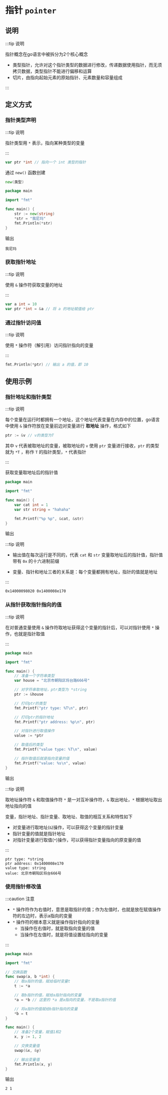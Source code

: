 # 指针 `pointer`

## 说明

:::tip 说明

指针概念在go语言中被拆分为2个核心概念

- 类型指针，允许对这个指针类型的数据进行修改，传递数据使用指针，而无须拷贝数据，类型指针不能进行偏移和运算
- 切片，由指向起始元素的原始指针、元素数量和容量组成

:::



## 定义方式

### 指针类型声明

:::tip 说明

指针类型用 `*` 表示，指向某种类型的变量

:::

```go
var ptr *int // 指向一个 int 类型的指针
```



通过 `new()` 函数创建

```go
new(类型)
```



```go
package main

import "fmt"

func main() {
	str := new(string)
	*str = "我尼玛"
	fmt.Println(*str)
}
```

输出

```shell
我尼玛
```



### 获取指针地址

:::tip 说明

使用 `&` 操作符获取变量的地址

:::

```go
var a int = 10
var ptr *int = &a // 将 a 的地址赋值给 ptr
```



### 通过指针访问值

:::tip 说明

使用 `*` 操作符（解引用）访问指针指向的变量

:::

```go
fmt.Println(*ptr) // 输出 a 的值，即 10
```





## 使用示例

### 指针地址和指针类型

:::tip 说明

每个变量在运行时都拥有一个地址，这个地址代表变量在内存中的位置，go语言中使用 `&` 操作符放在变量前边对变量进行 **取地址** 操作，格式如下

```go
ptr := &v // v的类型为T
```

其中 `v` 代表被取地址的变量，被取地址的 `v` 使用 `ptr` 变量进行接收，`ptr` 的类型就为 `*T` ，称作 `T` 的指针类型，`*` 代表指针

:::



获取变量取地址后的指针值

```go
package main

import "fmt"

func main() {
	var cat int = 1
	var str string = "hahaha"

	fmt.Printf("%p %p", &cat, &str)
}
```

输出

:::tip 说明

- 输出值在每次运行是不同的，代表 `cat` 和 `str` 变量取地址后的指针值，指针值带有 `0x` 的十六进制前缀

- 变量、指针和地址三者的关系是：每个变量都拥有地址，指针的值就是地址

:::

```shell
0x14000098020 0x1400008e170
```



### 从指针获取指针指向的值

:::tip 说明

在对普通变量使用 `&` 操作符取地址获得这个变量的指针后，可以对指针使用 `*` 操作，也就是指针取值

:::



```go
package main

import "fmt"

func main() {
	// 准备一个字符串类型
	var house = "北京市朝阳区将台路666号"

	// 对字符串取地址，ptr类型为 *string
	ptr := &house

	// 打印ptr的类型
	fmt.Printf("ptr type: %T\n", ptr)

	// 打印ptr的指针地址
	fmt.Printf("ptr address: %p\n", ptr)

	// 对指针进行取值操作
	value := *ptr

	// 取值后的类型
	fmt.Printf("value type: %T\n", value)

	// 指针取值后就是指向变量的值
	fmt.Printf("value: %s\n", value)
}
```

输出

:::tip 说明

取地址操作符 `&` 和取值操作符 `*` 是一对互补操作符，`&` 取出地址，`*` 根据地址取出地址指向的值

变量，指针地址、指针变量、取地址、取值的相互关系和特性如下

- 对变量进行取地址(`&`)操作，可以获得这个变量的指针变量
- 指针变量的值就是指针地址
- 对指针变量进行取值(`*`)操作，可以获得指针变量指向的原变量的值

:::

```shell
ptr type: *string
ptr address: 0x1400008e170
value type: string
value: 北京市朝阳区将台666号
```



### 使用指针修改值

:::caution 注意

- `*` 操作符作为右值时，意思是取指针的值；作为左值时，也就是放在赋值操作符的左边时，表示a指向的变量
- `*` 操作符的根本意义就是操作指针指向的变量
  - 当操作在右值时，就是取指向变量的值
  - 当操作在左值时，就是将值设置给指向的变量

:::

```go
package main

import "fmt"

// 交换函数
func swap(a, b *int) {
	// 取a指针的值，赋给临时变量t
	t := *a

	// 取b指针的值，赋给a指针指向的变量
	*a = *b // 这里的 *a 是a指向的变量，不是取a指针的值

	// 将a指针的值赋给b指针指向的变量
	*b = t
}

func main() {
	// 准备2个变量，赋值1和2
	x, y := 1, 2

	// 交换变量值
	swap(&x, &y)

	// 输出变量值
	fmt.Println(x, y)
}
```

输出

```shell
2 1
```





